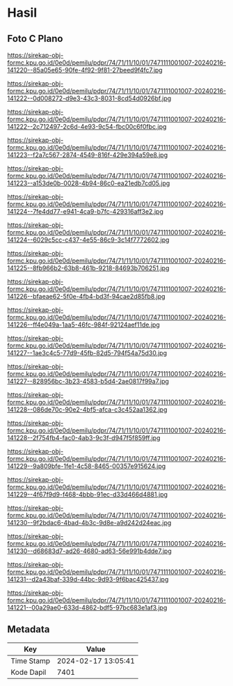 # Hasil

## Foto C Plano

https://sirekap-obj-formc.kpu.go.id/0e0d/pemilu/pdpr/74/71/11/10/01/7471111001007-20240216-141220--85a05e65-90fe-4f92-9f81-27beed9f4fc7.jpg

https://sirekap-obj-formc.kpu.go.id/0e0d/pemilu/pdpr/74/71/11/10/01/7471111001007-20240216-141222--0d008272-d9e3-43c3-8031-8cd54d0926bf.jpg

https://sirekap-obj-formc.kpu.go.id/0e0d/pemilu/pdpr/74/71/11/10/01/7471111001007-20240216-141222--2c712497-2c6d-4e93-9c54-fbc00c6f0fbc.jpg

https://sirekap-obj-formc.kpu.go.id/0e0d/pemilu/pdpr/74/71/11/10/01/7471111001007-20240216-141223--f2a7c567-2874-4549-816f-429e394a59e8.jpg

https://sirekap-obj-formc.kpu.go.id/0e0d/pemilu/pdpr/74/71/11/10/01/7471111001007-20240216-141223--a153de0b-0028-4b94-86c0-ea21edb7cd05.jpg

https://sirekap-obj-formc.kpu.go.id/0e0d/pemilu/pdpr/74/71/11/10/01/7471111001007-20240216-141224--7fe4dd77-e941-4ca9-b7fc-429316aff3e2.jpg

https://sirekap-obj-formc.kpu.go.id/0e0d/pemilu/pdpr/74/71/11/10/01/7471111001007-20240216-141224--6029c5cc-c437-4e55-86c9-3c14f7772602.jpg

https://sirekap-obj-formc.kpu.go.id/0e0d/pemilu/pdpr/74/71/11/10/01/7471111001007-20240216-141225--8fb966b2-63b8-461b-9218-84693b706251.jpg

https://sirekap-obj-formc.kpu.go.id/0e0d/pemilu/pdpr/74/71/11/10/01/7471111001007-20240216-141226--bfaeae62-5f0e-4fb4-bd3f-94cae2d85fb8.jpg

https://sirekap-obj-formc.kpu.go.id/0e0d/pemilu/pdpr/74/71/11/10/01/7471111001007-20240216-141226--ff4e049a-1aa5-46fc-984f-92124aef11de.jpg

https://sirekap-obj-formc.kpu.go.id/0e0d/pemilu/pdpr/74/71/11/10/01/7471111001007-20240216-141227--1ae3c4c5-77d9-45fb-82d5-794f54a75d30.jpg

https://sirekap-obj-formc.kpu.go.id/0e0d/pemilu/pdpr/74/71/11/10/01/7471111001007-20240216-141227--828956bc-3b23-4583-b5d4-2ae0817f99a7.jpg

https://sirekap-obj-formc.kpu.go.id/0e0d/pemilu/pdpr/74/71/11/10/01/7471111001007-20240216-141228--086de70c-90e2-4bf5-afca-c3c452aa1362.jpg

https://sirekap-obj-formc.kpu.go.id/0e0d/pemilu/pdpr/74/71/11/10/01/7471111001007-20240216-141228--2f754fb4-fac0-4ab3-9c3f-d947f5f859ff.jpg

https://sirekap-obj-formc.kpu.go.id/0e0d/pemilu/pdpr/74/71/11/10/01/7471111001007-20240216-141229--9a809bfe-1fe1-4c58-8465-00357e915624.jpg

https://sirekap-obj-formc.kpu.go.id/0e0d/pemilu/pdpr/74/71/11/10/01/7471111001007-20240216-141229--4f67f9d9-f468-4bbb-91ec-d33d466d4881.jpg

https://sirekap-obj-formc.kpu.go.id/0e0d/pemilu/pdpr/74/71/11/10/01/7471111001007-20240216-141230--9f2bdac6-4bad-4b3c-9d8e-a9d242d24eac.jpg

https://sirekap-obj-formc.kpu.go.id/0e0d/pemilu/pdpr/74/71/11/10/01/7471111001007-20240216-141230--d68683d7-ad26-4680-ad63-56e991b4dde7.jpg

https://sirekap-obj-formc.kpu.go.id/0e0d/pemilu/pdpr/74/71/11/10/01/7471111001007-20240216-141231--d2a43baf-339d-44bc-9d93-9f6bac425437.jpg

https://sirekap-obj-formc.kpu.go.id/0e0d/pemilu/pdpr/74/71/11/10/01/7471111001007-20240216-141221--00a29ae0-633d-4862-bdf5-97bc683e1af3.jpg


## Metadata

| Key        | Value               |
| ---------- | ------------------- |
| Time Stamp | 2024-02-17 13:05:41 |
| Kode Dapil | 7401                |




